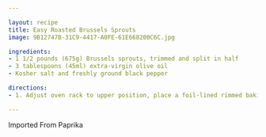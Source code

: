 ```yaml
---

layout: recipe
title: Easy Roasted Brussels Sprouts
image: 9B12747B-31C9-4417-A0FE-61E668200C6C.jpg

ingredients:
- 1 1/2 pounds (675g) Brussels sprouts, trimmed and split in half
- 3 tablespoons (45ml) extra-virgin olive oil
- Kosher salt and freshly ground black pepper

directions:
- 1. Adjust oven rack to upper position, place a foil-lined rimmed baking sheet on it, and preheat oven to 500°F (260°C). Toss sprouts with olive oil and season to taste with salt and pepper. Remove baking sheet from oven and add brussels sprouts, working quickly to turn them all cut-side-down. Return to oven and roast until tender and deeply browned, about 20 minutes total. Serve immediately

---
```

Imported From Paprika